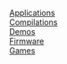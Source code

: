 [Applications](Applications/index.html)<br>
[Compilations](Compilations/index.html)<br>
[Demos](Demos/index.html)<br>
[Firmware](Firmware/index.html)<br>
[Games](Games/index.html)<br>
